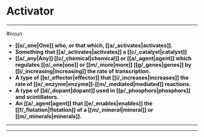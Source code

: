# Activator
---
#noun
- **[[o/_one|One]] who, or that which, [[a/_activates|activates]].**
- **Something that [[a/_activates|activates]] a [[c/_catalyst|catalyst]]**
- **[[a/_any|Any]] [[c/_chemical|chemical]] or [[a/_agent|agent]] which regulates [[o/_one|one]] or [[m/_more|more]] [[g/_genes|genes]] by [[i/_increasing|increasing]] the rate of transcription.**
- **A type of [[e/_effector|effector]] that [[i/_increases|increases]] the rate of [[e/_enzyme|enzyme]]-[[m/_mediated|mediated]] reactions.**
- **A type of [[d/_dopant|dopant]] used in [[p/_phosphors|phosphors]] and scintillators.**
- **An [[a/_agent|agent]] that [[e/_enables|enables]] the [[f/_flotation|flotation]] of a [[m/_mineral|mineral]] or [[m/_minerals|minerals]].**
---
---
